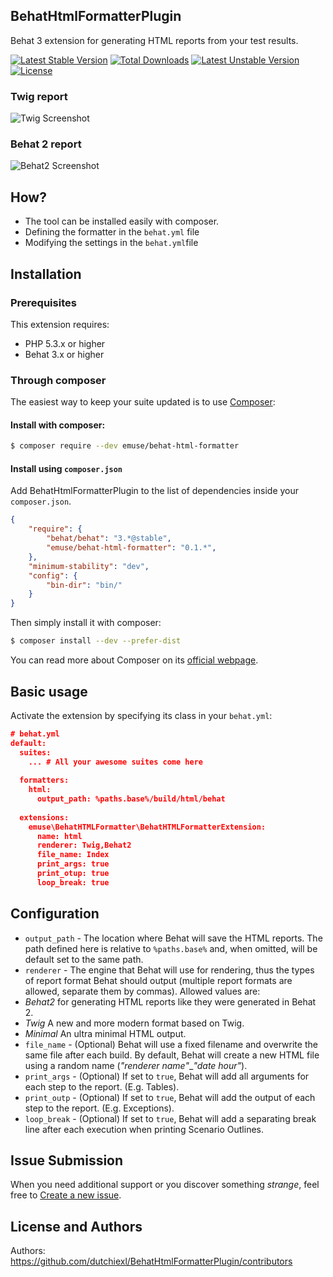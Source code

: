 ## BehatHtmlFormatterPlugin

Behat 3 extension for generating HTML reports from your test results.

[![Latest Stable Version](https://poser.pugx.org/emuse/behat-html-formatter/v/stable)](https://packagist.org/packages/emuse/behat-html-formatter) [![Total Downloads](https://poser.pugx.org/emuse/behat-html-formatter/downloads)](https://packagist.org/packages/emuse/behat-html-formatter) [![Latest Unstable Version](https://poser.pugx.org/emuse/behat-html-formatter/v/unstable)](https://packagist.org/packages/emuse/behat-html-formatter) [![License](https://poser.pugx.org/emuse/behat-html-formatter/license)](https://packagist.org/packages/emuse/behat-html-formatter)

### Twig report

![Twig Screenshot](http://i.imgur.com/o0zCqiB.png)

### Behat 2 report

![Behat2 Screenshot](http://i57.tinypic.com/287g942.jpg)


## How?

* The tool can be installed easily with composer.
* Defining the formatter in the `behat.yml` file
* Modifying the settings in the `behat.yml`file

## Installation

### Prerequisites

This extension requires:

* PHP 5.3.x or higher
* Behat 3.x or higher

### Through composer

The easiest way to keep your suite updated is to use [Composer](http://getcomposer.org>):

#### Install with composer:

```bash
$ composer require --dev emuse/behat-html-formatter
```

#### Install using `composer.json`

Add BehatHtmlFormatterPlugin to the list of dependencies inside your `composer.json`.

```json
{
    "require": {
        "behat/behat": "3.*@stable",
        "emuse/behat-html-formatter": "0.1.*",
    },
    "minimum-stability": "dev",
    "config": {
        "bin-dir": "bin/"
    }
}
```

Then simply install it with composer:

```bash
$ composer install --dev --prefer-dist
```

You can read more about Composer on its [official webpage](http://getcomposer.org).

## Basic usage

Activate the extension by specifying its class in your `behat.yml`:

```json
# behat.yml
default:
  suites:
    ... # All your awesome suites come here
  
  formatters: 
    html:
      output_path: %paths.base%/build/html/behat
      
  extensions:
    emuse\BehatHTMLFormatter\BehatHTMLFormatterExtension:
      name: html
      renderer: Twig,Behat2
      file_name: Index
      print_args: true
      print_otup: true
      loop_break: true
```

## Configuration

* `output_path` - The location where Behat will save the HTML reports. The path defined here is relative to `%paths.base%` and, when omitted, will be default set to the same path.
* `renderer` - The engine that Behat will use for rendering, thus the types of report format Behat should output (multiple report formats are allowed, separate them by commas). Allowed values are:
 * *Behat2* for generating HTML reports like they were generated in Behat 2.
 * *Twig* A new and more modern format based on Twig.
 * *Minimal* An ultra minimal HTML output.
* `file_name` - (Optional) Behat will use a fixed filename and overwrite the same file after each build. By default, Behat will create a new HTML file using a random name (*"renderer name"*_*"date hour"*).
* `print_args` - (Optional) If set to `true`, Behat will add all arguments for each step to the report. (E.g. Tables).
* `print_outp` - (Optional) If set to `true`, Behat will add the output of each step to the report. (E.g. Exceptions).
* `loop_break` - (Optional) If set to `true`, Behat will add a separating break line after each execution when printing Scenario Outlines.

## Issue Submission

When you need additional support or you discover something *strange*, feel free to [Create a new issue](https://github.com/dutchiexl/BehatHtmlFormatterPlugin/issues/new).

## License and Authors

Authors: https://github.com/dutchiexl/BehatHtmlFormatterPlugin/contributors


